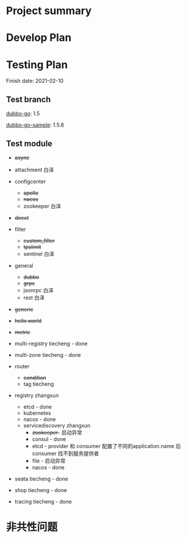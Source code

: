 # Project summary

# Develop Plan


# Testing Plan

Finish date: 2021-02-10

## Test branch

[dubbo-go](https://github.com/apache/dubbo-go/): 1.5

[dubbo-go-sample](https://github.com/apache/dubbo-go-samples/): 1.5.6

## Test module

- ~~async~~
- attachment 白泽
- configcenter
    - ~~apollo~~
    - ~~nacos~~
    - zookeeper 白泽

- ~~direct~~

- filter

    - ~~custom_filter~~
    - ~~tpslimit~~
    - sentinel 白泽

- general

    - ~~dubbo~~
    - ~~grpc~~
    - jsonrpc 白泽
    - rest 白泽

- ~~generic~~

- ~~hello world~~

- ~~metric~~

- multi-registry tiecheng - done

- multi-zone tiecheng - done

- router

    - ~~condition~~
    - tag tiecheng

- registry zhangxun

    - etcd - done
    - kubernetes
    - nacos - done
    - servicediscovery zhangxun
        - ~~zookeeper~~- 启动异常
        - consul - done
        - etcd - provider 和 consumer 配置了不同的application.name 后 consumer 找不到服务提供者
        - file - 启动异常
        - nacos - done

- seata tiecheng - done

- shop tiecheng - done

- tracing tiecheng - done

# 非共性问题

